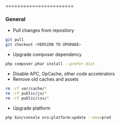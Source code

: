 =======================

### General

  * Pull changes from repository
```bash
git pull
git checkout <VERSION TO UPGRADE>
```
  * Upgrade composer dependency
```bash
php composer.phar install --prefer-dist
```
  * Disable APC, OpCache, other code accelerators
  * Remove old caches and assets
```bash
rm -rf var/cache/*
rm -rf public/js/*
rm -rf public/css/*
```
  * Upgrade platform
```bash
php bin/console oro:platform:update --env=prod

  